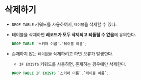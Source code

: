 # 삭제하기

- `DROP TABLE` 키워드를 사용하여서, `테이블`을 삭제할 수 있다.
- 테이블을 삭제하면 **레코드가 모두 삭제되고 되돌릴 수 없음**에 유의한다.

  ```sql
  DROP TABLE `스키마 이름`.`테이블 이름`;
  ```

- 존재하지 않는 `테이블`을 삭제하려고 하면 오류가 발생한다.
  - `IF EXISTS` 키워드를 사용하면, 존재하는 경우에만 삭제한다.

  ```sql
  DROP TABLE IF EXISTS `스키마 이름`.`테이블 이름`;
  ```
